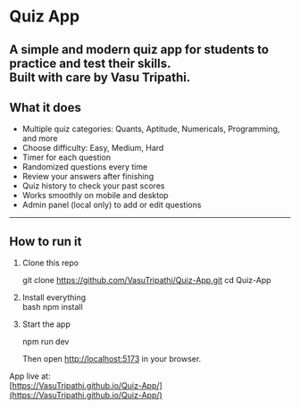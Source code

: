 
# Quiz App 

A simple and modern quiz app for students to practice and test their skills.  
Built with care by **Vasu Tripathi**.
---

##  What it does
- Multiple quiz categories: Quants, Aptitude, Numericals, Programming, and more
- Choose difficulty: Easy, Medium, Hard
- Timer for each question
- Randomized questions every time
- Review your answers after finishing
- Quiz history to check your past scores
- Works smoothly on mobile and desktop
- Admin panel (local only) to add or edit questions

---

##  How to run it
1. Clone this repo  
   
   git clone https://github.com/VasuTripathi/Quiz-App.git
   cd Quiz-App
   

2. Install everything  
   bash
   npm install


3. Start the app  
   
   npm run dev
   
   Then open [http://localhost:5173](http://localhost:5173) in your browser.

 App live at:  
[https://VasuTripathi.github.io/Quiz-App/](https://VasuTripathi.github.io/Quiz-App/)


